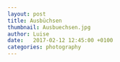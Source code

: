 ```yaml
---
layout: post
title: Ausbüchsen
thumbnail: Ausbuechsen.jpg
author: Luise
date:   2017-02-12 12:45:00 +0100
categories: photography
---
```

